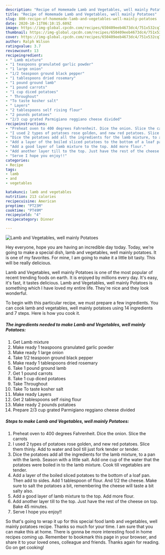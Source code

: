 ```yaml
---
description: "Recipe of Homemade Lamb and Vegetables, well mainly Potatoes"
title: "Recipe of Homemade Lamb and Vegetables, well mainly Potatoes"
slug: 800-recipe-of-homemade-lamb-and-vegetables-well-mainly-potatoes
date: 2020-10-11T06:10:15.609Z
image: https://img-global.cpcdn.com/recipes/650409eeb4673dc4/751x532cq70/lamb-and-vegetables-well-mainly-potatoes-recipe-main-photo.jpg
thumbnail: https://img-global.cpcdn.com/recipes/650409eeb4673dc4/751x532cq70/lamb-and-vegetables-well-mainly-potatoes-recipe-main-photo.jpg
cover: https://img-global.cpcdn.com/recipes/650409eeb4673dc4/751x532cq70/lamb-and-vegetables-well-mainly-potatoes-recipe-main-photo.jpg
author: Ralph Wilson
ratingvalue: 3.7
reviewcount: 13
recipeingredient:
- " Lamb mixture"
- "1 teaspoons granulated garlic powder"
- "1 large onion"
- "1/2 teaspoon ground black pepper"
- "1 tablespoons dried rosemary"
- "1 pound ground lamb"
- "1 pound carrots"
- "1 cup diced potatoes"
- " Throughout"
- "To taste kosher salt"
- " Layers"
- "2 tablespoons self rising flour"
- "2 pounds potatoes"
- "2/3 cup grated Parmigiano reggiano cheese divided"
recipeinstructions:
- "Preheat oven to 400 degrees Fahrenheit. Dice the onion. Slice the carrots"
- "I used 2 types of potatoes rose golden, and new red potatoes. Slice them thinly. Add to water and boil till just fork tender or tender."
- "Dice the potatoes add all the ingredients for the lamb mixture, to a pan with the lamb. Season with a little salt. Add one cup of the water that the potatoes were boiled in to the lamb mixture. Cook till vegetables are tender."
- "Add a layer of the boiled sliced potatoes to the bottom of a loaf pan. Then add to sides. Add 1 tablespoon of flour. And 1/2 the cheese. Make sure to salt the potatoes a bit, remembering the cheese will taste a bit salty also."
- "Add a good layer of lamb mixture to the top. Add more flour."
- "Add another layer till to the top. Just have the rest of the cheese on top. Bake 45 minutes."
- "Serve I hope you enjoy!!"
categories:
- Recipe
tags:
- lamb
- and
- vegetables

katakunci: lamb and vegetables 
nutrition: 213 calories
recipecuisine: American
preptime: "PT23M"
cooktime: "PT49M"
recipeyield: "4"
recipecategory: Dinner

---
```



![Lamb and Vegetables, well mainly Potatoes](https://img-global.cpcdn.com/recipes/650409eeb4673dc4/751x532cq70/lamb-and-vegetables-well-mainly-potatoes-recipe-main-photo.jpg)

Hey everyone, hope you are having an incredible day today. Today, we're going to make a special dish, lamb and vegetables, well mainly potatoes. It is one of my favorites. For mine, I am going to make it a little bit tasty. This will be really delicious.



Lamb and Vegetables, well mainly Potatoes is one of the most popular of recent trending foods on earth. It is enjoyed by millions every day. It's easy, it's fast, it tastes delicious. Lamb and Vegetables, well mainly Potatoes is something which I have loved my entire life. They're nice and they look wonderful.


To begin with this particular recipe, we must prepare a few ingredients. You can cook lamb and vegetables, well mainly potatoes using 14 ingredients and 7 steps. Here is how you cook it.

<!--inarticleads1-->

##### The ingredients needed to make Lamb and Vegetables, well mainly Potatoes:

1. Get  Lamb mixture
1. Make ready 1 teaspoons granulated garlic powder
1. Make ready 1 large onion
1. Take 1/2 teaspoon ground black pepper
1. Make ready 1 tablespoons dried rosemary
1. Take 1 pound ground lamb
1. Get 1 pound carrots
1. Take 1 cup diced potatoes
1. Take  Throughout
1. Take To taste kosher salt
1. Make ready  Layers
1. Get 2 tablespoons self rising flour
1. Make ready 2 pounds potatoes
1. Prepare 2/3 cup grated Parmigiano reggiano cheese divided




<!--inarticleads2-->

##### Steps to make Lamb and Vegetables, well mainly Potatoes:

1. Preheat oven to 400 degrees Fahrenheit. Dice the onion. Slice the carrots
1. I used 2 types of potatoes rose golden, and new red potatoes. Slice them thinly. Add to water and boil till just fork tender or tender.
1. Dice the potatoes add all the ingredients for the lamb mixture, to a pan with the lamb. Season with a little salt. Add one cup of the water that the potatoes were boiled in to the lamb mixture. Cook till vegetables are tender.
1. Add a layer of the boiled sliced potatoes to the bottom of a loaf pan. Then add to sides. Add 1 tablespoon of flour. And 1/2 the cheese. Make sure to salt the potatoes a bit, remembering the cheese will taste a bit salty also.
1. Add a good layer of lamb mixture to the top. Add more flour.
1. Add another layer till to the top. Just have the rest of the cheese on top. Bake 45 minutes.
1. Serve I hope you enjoy!!




So that's going to wrap it up for this special food lamb and vegetables, well mainly potatoes recipe. Thanks so much for your time. I am sure that you can make this at home. There is gonna be more interesting food in home recipes coming up. Remember to bookmark this page in your browser, and share it to your loved ones, colleague and friends. Thanks again for reading. Go on get cooking!
